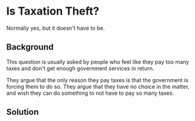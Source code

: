 # Is Taxation Theft?

Normally yes, but it doesn't have to be.

## Background

This question is usually asked by people who feel like they pay too many taxes and don't get enough government services in return.

They argue that the only reason they pay taxes is that the government is forcing them to do so. They argue that they have no choice in the matter, and wish they can do something to not have to pay so many taxes.

## Solution

